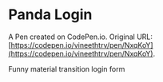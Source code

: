 # Panda Login

A Pen created on CodePen.io. Original URL: [https://codepen.io/vineethtrv/pen/NxqKoY](https://codepen.io/vineethtrv/pen/NxqKoY).

Funny material transition login form  